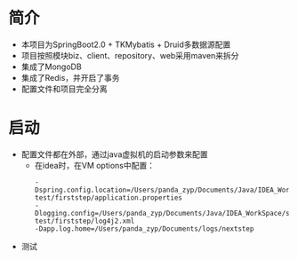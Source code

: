 # 简介
* 本项目为SpringBoot2.0 + TKMybatis + Druid多数据源配置
* 项目按照模块biz、client、repository、web采用maven来拆分
* 集成了MongoDB
* 集成了Redis，并开启了事务
* 配置文件和项目完全分离

# 启动
* 配置文件都在外部，通过java虚拟机的启动参数来配置
    * 在idea时，在VM options中配置：
        ````
        -Dspring.config.location=/Users/panda_zyp/Documents/Java/IDEA_WorkSpace/svn_21/config-test/firststep/application.properties
        -Dlogging.config=/Users/panda_zyp/Documents/Java/IDEA_WorkSpace/svn_21/config-test/firststep/log4j2.xml
        -Dapp.log.home=/Users/panda_zyp/Documents/logs/nextstep
 
* 测试